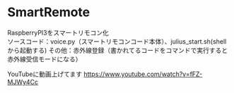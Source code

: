 # SmartRemote
RaspberryPI3をスマートリモコン化  
ソースコード：voice.py（スマートリモコンコード本体）、julius_start.sh(shellから起動する)
その他：赤外線登録（書かれてるコードをコマンドで実行すると赤外線受信モードになる）  

YouTubeに動画上げてます
https://www.youtube.com/watch?v=fFZ-MJWy4Cc
